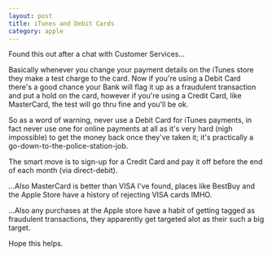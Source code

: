 ```yaml
---
layout: post
title: iTunes and Debit Cards
category: apple
---
```


Found this out after a chat with Customer Services...

Basically whenever you change your payment details on the iTunes store they make a test charge to the card.  Now if you're using a Debit Card there's a good chance your Bank will flag it up as a fraudulent transaction and put a hold on the card, however if you're using a Credit Card, like MasterCard, the test will go thru fine and you'll be ok.

So as a word of warning, never use a Debit Card for iTunes payments, in fact never use one for online payments at all as it's very hard (nigh impossible) to get the money back once they've taken it; it's practically a go-down-to-the-police-station-job.

The smart move is to sign-up for a Credit Card and pay it off before the end of each month (via direct-debit).

...Also MasterCard is better than VISA I've found, places like BestBuy and the Apple Store have a history of rejecting VISA cards  IMHO.

...Also any purchases at the Apple store have a habit of getting tagged as fraudulent transactions, they apparently get targeted alot as their such a big target.

Hope this helps.
